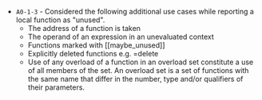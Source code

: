 - `A0-1-3` - Considered the following additional use cases while reporting a local function as "unused".
  - The address of a function is taken
  - The operand of an expression in an unevaluated context
  - Functions marked with [[maybe_unused]]
  - Explicitly deleted functions e.g. =delete
  - Use of any overload of a function in an overload set constitute a use of all members of the set. An overload set is a set of functions with the same name that differ in the number, type and/or qualifiers of their parameters.

